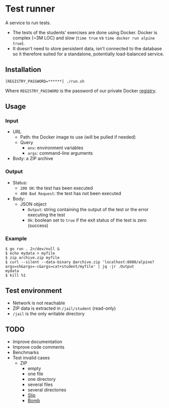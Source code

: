 # Test runner

A service to run tests.

- The tests of the students' exercises are done using Docker. Docker is complex (~3M LOC) and slow (`time true` vs `time docker run alpine true`).
- It doesn't need to store persistent data, isn't connected to the database so it therefore suited for a standalone, potentially load-balanced service.

## Installation

```
[REGISTRY_PASSWORD=******] ./run.sh
```

Where `REGISTRY_PASSWORD` is the password of our private Docker [registry](https://github.com/01-edu/registry).

## Usage

### Input

- URL
  - Path: the Docker image to use (will be pulled if needed)
  - Query
    - `env`: environment variables
    - `args`: command-line arguments
- Body: a ZIP archive

### Output

- Status:
  - `200 OK`: the test has been executed
  - `400 Bad Request`: the test has not been executed
- Body:
  - JSON object
    - `Output`: string containing the output of the test or the error executing the test
    - `Ok`: boolean set to `true` if the exit status of the test is zero (success)

### Example

```console
$ go run . 2>/dev/null &
$ echo mydata > myfile
$ zip archive.zip myfile
$ curl --silent --data-binary @archive.zip 'localhost:8080/alpine?args=sh&args=-c&args=cat+student/myfile' | jq -jr .Output
mydata
$ kill %1
```

## Test environment

- Network is not reachable
- ZIP data is extracted in `/jail/student` (read-only)
- `/jail` is the only writable directory

## TODO

- Improve documentation
- Improve code comments
- Benchmarks
- Test invalid cases
  - ZIP
    - empty
    - one file
    - one directory
    - several files
    - several directories
    - [Slip](https://snyk.io/research/zip-slip-vulnerability#go)
    - [Bomb](https://github.com/golang/go/issues/33026)
